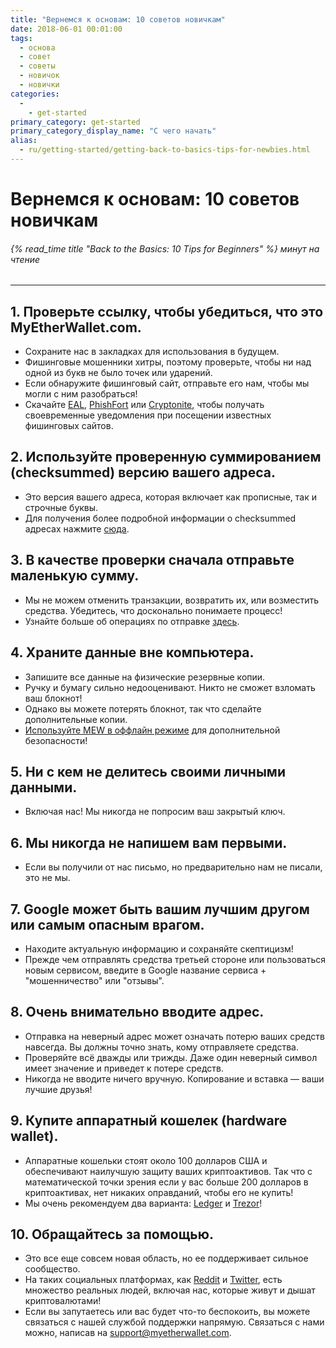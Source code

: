```yaml
---
title: "Вернемся к основам: 10 советов новичкам"
date: 2018-06-01 00:01:00
tags:
  - основа
  - совет
  - советы
  - новичок
  - новички
categories:
  - 
    - get-started
primary_category: get-started
primary_category_display_name: "С чего начать"
alias:
  - ru/getting-started/getting-back-to-basics-tips-for-newbies.html
---
```



# __Вернемся к основам: 10 советов новичкам__
###### {% read_time title "Back to the Basics: 10 Tips for Beginners" %} минут на чтение
***

## __1. Проверьте ссылку, чтобы убедиться, что это MyEtherWallet.com.__
* Сохраните нас в закладках для использования в будущем.
* Фишинговые мошенники хитры, поэтому проверьте, чтобы ни над одной из букв не было точек или ударений.
* Если обнаружите фишинговый сайт, отправьте его нам, чтобы мы могли с ним разобраться!
* Скачайте [EAL](https://chrome.google.com/webstore/detail/etheraddresslookup/pdknmigbbbhmllnmgdfalmedcmcefdfn), [PhishFort](https://chrome.google.com/webstore/detail/phishfort-protect/bdiohckpogchppdldbckcdjlklanhkfc) или [Cryptonite](https://chrome.google.com/webstore/detail/cryptonite-by-metacert/keghdcpemohlojlglbiegihkljkgnige), чтобы получать своевременные уведомления при посещении известных фишинговых сайтов.



## __2. Используйте проверенную суммированием (checksummed) версию вашего адреса.__
* Это версия вашего адреса, которая включает как прописные, так и строчные буквы.
* Для получения более подробной информации о checksummed адресах нажмите [сюда](/@@@@@@/common-issues/not-checksummed/).



## __3. В качестве проверки сначала отправьте маленькую сумму.__
* Мы не можем отменить транзакции, возвратить их, или возместить средства. Убедитесь, что досконально понимаете процесс!
* Узнайте больше об операциях по отправке [здесь](/@@@@@@/transactions/how-to-send-a-transaction/).



## __4. Храните данные вне компьютера.__
* Запишите все данные на физические резервные копии.
* Ручку и бумагу сильно недооценивают. Никто не сможет взломать ваш блокнот!
* Однако вы можете потерять блокнот, так что сделайте дополнительные копии.
* [Используйте MEW в оффлайн режиме](/@@@@@@/offline/offline-mew-looks-weird/) для дополнительной безопасности!



## __5. Ни с кем не делитесь своими личными данными.__
* Включая нас! Мы никогда не попросим ваш закрытый ключ.



## __6. Мы никогда не напишем вам первыми.__
* Если вы получили от нас письмо, но предварительно нам не писали, это не мы.



## __7. Google может быть вашим лучшим другом или самым опасным врагом.__
* Находите актуальную информацию и сохраняйте скептицизм!
* Прежде чем отправлять средства третьей стороне или пользоваться новым сервисом, введите в Google название сервиса + "мошенничество" или "отзывы".



## __8. Очень внимательно вводите адрес.__
* Отправка на неверный адрес может означать потерю ваших средств навсегда. Вы должны точно знать, кому отправляете средства.
* Проверяйте всё дважды или трижды. Даже один неверный символ имеет значение и приведет к потере средств.
* Никогда не вводите ничего вручную. Копирование и вставка — ваши лучшие друзья!



## __9. Купите аппаратный кошелек (hardware wallet).__
* Аппаратные кошельки стоят около 100 долларов США и обеспечивают наилучшую защиту ваших криптоактивов. Так что с математической точки зрения если у вас больше 200 долларов в криптоактивах, нет никаких оправданий, чтобы его не купить!
* Мы очень рекомендуем два варианта: [Ledger](https://www.ledger.com/?r=fa4b) и [Trezor](https://trezor.io/?offer_id=12&aff_id=2029)!



## __10. Обращайтесь за помощью.__
* Это все еще совсем новая область, но ее поддерживает сильное сообщество.
* На таких социальных платформах, как [Reddit](https://www.reddit.com/r/MyEtherWallet/) и [Twitter](https://twitter.com/myetherwallet), есть множество реальных людей, включая нас, которые живут и дышат криптовалютами!
* Если вы запутаетесь или вас будет что-то беспокоить, вы можете связаться с нашей службой поддержки напрямую. Связаться с нами можно, написав на support@myetherwallet.com.